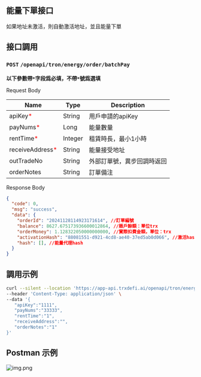 ## 能量下單接口
如果地址未激活，則自動激活地址，並且能量下單

## 接口調用
### `POST` `/openapi/tron/energy/order/batchPay`
**以下參數帶`*`字段爲必填，不帶`*`號爲選填**

Request Body

| Name                                           | Type    | Description   |
|------------------------------------------------|---------|---------------|
| apiKey<span style="color:red">*</span>         | String  | 用戶申請的apiKey   |
| payNums<span style="color:red">*</span>        | Long    | 能量數量          |
| rentTime<span style="color:red">*</span>       | Integer | 租賃時長，最小1小時    |
| receiveAddress<span style="color:red">*</span> | String  | 能量接受地址        |
| outTradeNo                                     | String  | 外部訂單號，異步回調時返回 |
| orderNotes                                     | String  | 訂單備注          |



Response Body
```JSON
{
  "code": 0,
  "msg": "success",
  "data": {
    "orderId": "20241128114923171614", //訂單編號
    "balance": 8627.675173936600012864, //賬戶餘額：單位trx
    "orderMoney": 1.128322050000000000, //實際扣費金額，單位：trx
    "activationHash": "88081551-d921-4cd8-ae40-37ed5ab0d066", //激活hash
    "hash": [], //能量代理hash
  }
}

```

## 調用示例
```bash
curl --silent --location 'https://app-api.trxdefi.ai/openapi/tron/energy/order/batchPay' \
--header 'Content-Type: application/json' \
--data '{
   "apiKey":"1111",
   "payNums":"33333",
   "rentTime":"1",
   "receiveAddress":"",
   "orderNotes":"1"
}'

```

## Postman 示例

![img.png](https://raw.githubusercontent.com/robertwan2088/TRXDeFi/refs/heads/main/readme/img/batchPay.png)


